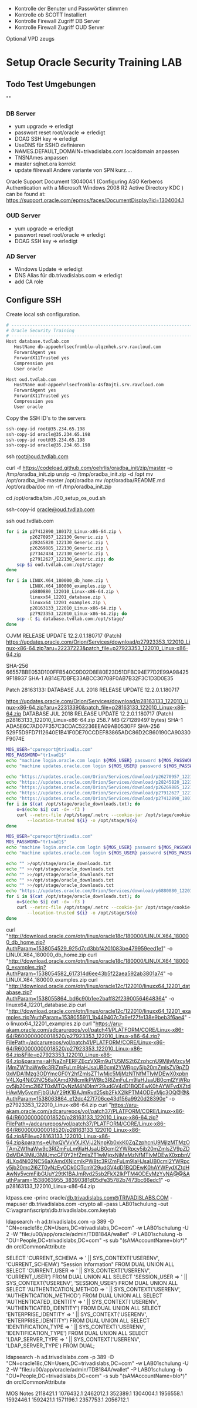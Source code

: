 * Kontrolle der Benuter und Passwörter stimmen
* Kontrolle ob SCOTT Installiert
* Kontrolle Firewall Zugriff DB Server
* Kontrolle Firewall Zugriff OUD Server

Optional VPD zeugs

# Setup Oracle Security Training LAB

## Todo Test Umgebungen
""
### DB Server

* yum upgrade => erledigt
* passwort reset root/oracle => erledigt
* DOAG SSH key => erledigt
* UseDNS für SSHD definieren
* NAMES.DEFAULT_DOMAIN=trivadislabs.com.localdomain anpassen
* TNSNAmes anpassen
* master sqlnet.ora korrekt
* update filrewall
Andere variante von SPN kurz....


Oracle Support Document 1304004.1 (Configuring ASO Kerberos Authentication with a Microsoft Windows 2008 R2 Active Directory KDC ) can be found at: https://support.oracle.com/epmos/faces/DocumentDisplay?id=1304004.1 


### OUD Server

* yum upgrade => erledigt
* passwort reset root/oracle => erledigt
* DOAG SSH key => erledigt

### AD Server

* Windows Update => erledigt
* DNS Alias für db.trivadislabs.com => erledigt
* add CA role

## Configure SSH

Create local ssh configuration.

```bash
# -------------------------------------------------------------------------------------
# Oracle Security Training
# -------------------------------------------------------------------------------------
Host database.tvdlab.com
   HostName db-appoehrlsecfromblu-ulqznhek.srv.ravcloud.com
   ForwardAgent yes
   ForwardX11Trusted yes
   Compression yes
   User oracle

Host oud.tvdlab.com
   HostName oud-appoehrlsecfromblu-4sf8ojti.srv.ravcloud.com
   ForwardAgent yes
   ForwardX11Trusted yes
   Compression yes
   User oracle
```

Copy the SSH ID's to the servers

```bash
ssh-copy-id root@35.234.65.198
ssh-copy-id oracle@35.234.65.198
ssh-copy-id root@35.234.65.198
ssh-copy-id oracle@35.234.65.198
```


ssh root@oud.tvdlab.com

curl -f https://codeload.github.com/oehrlis/oradba_init/zip/master -o /tmp/oradba_init.zip
unzip -o /tmp/oradba_init.zip -d /opt
mv /opt/oradba_init-master /opt/oradba
mv /opt/oradba/README.md /opt/oradba/doc
rm -rf /tmp/oradba_init.zip

cd /opt/oradba/bin
./00_setup_os_oud.sh

ssh-copy-id oracle@oud.tvdlab.com

ssh oud.tvdlab.com

```bash
for i in p27412890_180172_Linux-x86-64.zip \
         p26270957_122130_Generic.zip \
         p28245820_122130_Generic.zip \
         p26269885_122130_Generic.zip \
         p27342434_122130_Generic.zip \
         p27912627_122130_Generic.zip; do
    scp $i oud.tvdlab.com:/opt/stage/
done
```

```bash
for i in LINUX.X64_180000_db_home.zip \
         LINUX.X64_180000_examples.zip \
         p6880880_122010_Linux-x86-64.zip \
         linuxx64_12201_database.zip \
         linuxx64_12201_examples.zip \
         p28163133_122010_Linux-x86-64.zip \
         p27923353_122010_Linux-x86-64.zip; do
    scp -C $i database.tvdlab.com:/opt/stage/
done
```


OJVM RELEASE UPDATE 12.2.0.1.180717 (Patch)
https://updates.oracle.com/Orion/Services/download/p27923353_122010_Linux-x86-64.zip?aru=22237223&patch_file=p27923353_122010_Linux-x86-64.zip

SHA-256	66557BBE053D100FFB540C9D02D8E80E23D51DFBC94E77D2E99A984259F18937
SHA-1	AB14E7DBFE33ABCC30708F0AB7B32F3C1D3D0E35


Patch 28163133: DATABASE JUL 2018 RELEASE UPDATE 12.2.0.1.180717

https://updates.oracle.com/Orion/Services/download/p28163133_122010_Linux-x86-64.zip?aru=22313390&patch_file=p28163133_122010_Linux-x86-64.zip
DATABASE JUL 2018 RELEASE UPDATE 12.2.0.1.180717 (Patch)
p28163133_122010_Linux-x86-64.zip	258.7 MB	(271289497 bytes)
SHA-1	ADA5E6C7AD07F357C3CDAC52236EEA09AB0530FF
SHA-256	529F5D9FD7112640E1B41F0DE70CCDEF83865ADC86D2CB60190CA90330F9074E

```bash
MOS_USER="cpureport@trivadis.com"
MOS_PASSWORD="tr1vad1$"
echo "machine login.oracle.com login ${MOS_USER} password ${MOS_PASSWORD}" >/opt/stage/.netrc
echo "machine updates.oracle.com login ${MOS_USER} password ${MOS_PASSWORD}" >>/opt/stage/.netrc

echo "https://updates.oracle.com/Orion/Services/download/p26270957_122130_Generic.zip?aru=21504981&patch_file=p26270957_122130_Generic.zip" >/opt/stage/oracle_downloads.txt
echo "https://updates.oracle.com/Orion/Services/download/p28245820_122130_Generic.zip?aru=22286689&patch_file=p28245820_122130_Generic.zip" >>/opt/stage/oracle_downloads.txt
echo "https://updates.oracle.com/Orion/Services/download/p26269885_122130_Generic.zip?aru=21502041&patch_file=p26269885_122130_Generic.zip" >>/opt/stage/oracle_downloads.txt
echo "https://updates.oracle.com/Orion/Services/download/p27912627_122130_Generic.zip?aru=22170259&patch_file=p27912627_122130_Generic.zip" >>/opt/stage/oracle_downloads.txt
echo "https://updates.oracle.com/Orion/Services/download/p27412890_180172_Linux-x86-64.zip?aru=22095211&patch_file=p27412890_180172_Linux-x86-64.zip" >>/opt/stage/oracle_downloads.txt
for i in $(cat /opt/stage/oracle_downloads.txt); do
    o=$(echo $i| cut -d= -f3 )
    curl --netrc-file /opt/stage/.netrc --cookie-jar /opt/stage/cookie-jar.txt \
        --location-trusted ${i} -o /opt/stage/${o}
done
```

```bash
MOS_USER="cpureport@trivadis.com"
MOS_PASSWORD="tr1vad1$"
echo "machine login.oracle.com login ${MOS_USER} password ${MOS_PASSWORD}" >/opt/stage/.netrc
echo "machine updates.oracle.com login ${MOS_USER} password ${MOS_PASSWORD}" >>/opt/stage/.netrc

echo "" >/opt/stage/oracle_downloads.txt
echo "" >>/opt/stage/oracle_downloads.txt
echo "" >>/opt/stage/oracle_downloads.txt
echo "" >>/opt/stage/oracle_downloads.txt
echo "" >>/opt/stage/oracle_downloads.txt
echo "https://updates.oracle.com/Orion/Services/download/p6880880_122010_Linux-x86-64.zip?aru=22116395&patch_file=p6880880_122010_Linux-x86-64.zip" >>/opt/stage/oracle_downloads.txt
for i in $(cat /opt/stage/oracle_downloads.txt); do
    o=$(echo $i| cut -d= -f3 )
    curl --netrc-file /opt/stage/.netrc --cookie-jar /opt/stage/cookie-jar.txt \
        --location-trusted ${i} -o /opt/stage/${o}
done
```


curl "http://download.oracle.com/otn/linux/oracle18c/180000/LINUX.X64_180000_db_home.zip?AuthParam=1538054529_925d7cd3bbf4201083be479959eed1e1" -o LINUX.X64_180000_db_home.zip
curl "http://download.oracle.com/otn/linux/oracle18c/180000/LINUX.X64_180000_examples.zip?AuthParam=1538054582_617314d6ee43b5f22aea592ab3801a74" -o LINUX.X64_180000_examples.zip
curl "http://download.oracle.com/otn/linux/oracle12c/122010/linuxx64_12201_database.zip?AuthParam=1538055864_bd6c90b1ee2baff82f23900564648364" -o linuxx64_12201_database.zip
curl "http://download.oracle.com/otn/linux/oracle12c/122010/linuxx64_12201_examples.zip?AuthParam=1538055911_1b449407c7a9ef27fe138e9beb3f6ae4" -o linuxx64_12201_examples.zip
curl "https://aru-akam.oracle.com/adcarurepos/vol/patch41/PLATFORM/CORE/Linux-x86-64/R600000000018520/p27923353_122010_Linux-x86-64.zip?FilePath=/adcarurepos/vol/patch41/PLATFORM/CORE/Linux-x86-64/R600000000018520/p27923353_122010_Linux-x86-64.zip&File=p27923353_122010_Linux-x86-64.zip&params=aHNaZnFERFZEczVXRm9uTU5MS2t6ZzphcnU9MjIyMzcyMjMmZW1haWw9c3RlZmFuLm9laHJsaUB0cml2YWRpcy5jb20mZmlsZV9pZD0xMDA1Mzg3ODYmcGF0Y2hfZmlsZT1wMjc5MjMzNTNfMTIyMDEwX0xpbnV4LXg4Ni02NC56aXAmdXNlcmlkPW8tc3RlZmFuLm9laHJsaUB0cml2YWRpcy5jb20mc2l6ZT0xMTQyNzM4NDImY29udGV4dD1BQDEwK0hAYWFydXZtdHAwMy5vcmFjbGUuY29tK1BAJmRvd25sb2FkX2lkPTM4ODEyMjc3OQ@@&AuthParam=1538063864_e12dc427f706ce43d156a9920d28390e" -o p27923353_122010_Linux-x86-64.zip
curl "https://aru-akam.oracle.com/adcarurepos/vol/patch37/PLATFORM/CORE/Linux-x86-64/R600000000018520/p28163133_122010_Linux-x86-64.zip?FilePath=/adcarurepos/vol/patch37/PLATFORM/CORE/Linux-x86-64/R600000000018520/p28163133_122010_Linux-x86-64.zip&File=p28163133_122010_Linux-x86-64.zip&params=eUhxQVVvVXJKVjJ2NnpKb0xkK0ZqZzphcnU9MjIzMTMzOTAmZW1haWw9c3RlZmFuLm9laHJsaUB0cml2YWRpcy5jb20mZmlsZV9pZD0xMDA3MjU3MjUmcGF0Y2hfZmlsZT1wMjgxNjMxMzNfMTIyMDEwX0xpbnV4LXg4Ni02NC56aXAmdXNlcmlkPW8tc3RlZmFuLm9laHJsaUB0cml2YWRpcy5jb20mc2l6ZT0yNzEyODk0OTcmY29udGV4dD1BQDEwK0hAYWFydXZtdHAwNy5vcmFjbGUuY29tK1BAJmRvd25sb2FkX2lkPTM4ODEyMzYyNA@@&AuthParam=1538063955_38390381d05dfe35782b7473bc66edc1" -o p28163133_122010_Linux-x86-64.zip


ktpass.exe -princ oracle/db.trivadislabs.com@TRIVADISLABS.COM -mapuser db.trivadislabs.com -crypto all -pass LAB01schulung -out C:\vagrant\scripts\db.trivadislabs.com.keytab


ldapsearch -h ad.trivadislabs.com -p 389 -D "CN=oracle18c,CN=Users,DC=trivadislabs,DC=com" -w LAB01schulung -U 2 -W "file:/u00/app/oracle/admin/TDB184A/wallet" -P LAB01schulung -b "OU=People,DC=trivadislabs,DC=com" -s sub "(sAMAccountName=blo*)" dn orclCommonAttribute

SELECT 'CURRENT_SCHEMA         => ' || SYS_CONTEXT('USERENV', 'CURRENT_SCHEMA') "Session Information" FROM DUAL UNION ALL
SELECT 'CURRENT_USER           => ' || SYS_CONTEXT('USERENV', 'CURRENT_USER') FROM DUAL UNION ALL
SELECT 'SESSION_USER           => ' || SYS_CONTEXT('USERENV', 'SESSION_USER') FROM DUAL UNION ALL
SELECT 'AUTHENTICATION_METHOD  => ' || SYS_CONTEXT('USERENV', 'AUTHENTICATION_METHOD') FROM DUAL UNION ALL
SELECT 'AUTHENTICATED_IDENTITY => ' || SYS_CONTEXT('USERENV', 'AUTHENTICATED_IDENTITY') FROM DUAL UNION ALL
SELECT 'ENTERPRISE_IDENTITY    => ' || SYS_CONTEXT('USERENV', 'ENTERPRISE_IDENTITY') FROM DUAL UNION ALL
SELECT 'IDENTIFICATION_TYPE    => ' || SYS_CONTEXT('USERENV', 'IDENTIFICATION_TYPE') FROM DUAL UNION ALL
SELECT 'LDAP_SERVER_TYPE       => ' || SYS_CONTEXT('USERENV', 'LDAP_SERVER_TYPE') FROM DUAL;


ldapsearch -h ad.trivadislabs.com -p 389 -D "CN=oracle18c,CN=Users,DC=trivadislabs,DC=com" -w LAB01schulung -U 2 -W "file:/u00/app/oracle/admin/TDB184A/wallet" -P LAB01schulung -b "OU=People,DC=trivadislabs,DC=com" -s sub "(sAMAccountName=blo*)" dn orclCommonAttribute


MOS Notes 2118421.1
1076432.1
2462012.1
352389.1
1304004.1
1956558.1
1592446.1
1592421.1
1571196.1
2357753.1
2056712.1